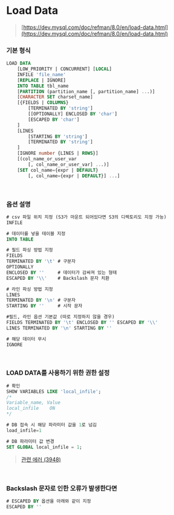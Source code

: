 Load Data
===

>[https://dev.mysql.com/doc/refman/8.0/en/load-data.html](https://dev.mysql.com/doc/refman/8.0/en/load-data.html)

### 기본 형식
```sql
LOAD DATA
    [LOW_PRIORITY | CONCURRENT] [LOCAL]
    INFILE 'file_name'
    [REPLACE | IGNORE]
    INTO TABLE tbl_name
    [PARTITION (partition_name [, partition_name] ...)]
    [CHARACTER SET charset_name]
    [{FIELDS | COLUMNS}
        [TERMINATED BY 'string']
        [[OPTIONALLY] ENCLOSED BY 'char']
        [ESCAPED BY 'char']
    ]
    [LINES
        [STARTING BY 'string']
        [TERMINATED BY 'string']
    ]
    [IGNORE number {LINES | ROWS}]
    [(col_name_or_user_var
        [, col_name_or_user_var] ...)]
    [SET col_name={expr | DEFAULT}
        [, col_name={expr | DEFAULT}] ...]
```

<br>

### 옵션 설명
```sql
# csv 파일 위치 지정 (S3가 마운트 되어있다면 S3의 디렉토리도 지정 가능)
INFILE

# 데이터를 넣을 테이블 지정
INTO TABLE

# 필드 파싱 방법 지정
FIELDS 
TERMINATED BY '\t' # 구분자
OPTIONALLY
ENCLOSED BY ''     # 데이터가 감싸져 있는 형태
ESCAPED BY '\\'    # Backslash 문자 치환

# 라인 파싱 방법 지정
LINES
TERMINATED BY '\n' # 구분자
STARTING BY ''     # 시작 문자

#필드, 라인 옵션 기본값 (따로 지정하지 않을 경우)
FIELDS TERMINATED BY '\t' ENCLOSED BY '' ESCAPED BY '\\'
LINES TERMINATED BY '\n' STARTING BY ''

# 해당 데이터 무시
IGNORE
```

<br>

### LOAD DATA를 사용하기 위한 권한 설정
```sql
# 확인
SHOW VARIABLES LIKE 'local_infile';
/*
Variable_name, Value
local_infile	ON
*/

# DB 접속 시 해당 파라미터 값을 1로 넘김
load_infile=1

# DB 파라미터 값 변경
SET GLOBAL local_infile = 1;
```
>[관련 에러 (3948)](../error/3948.md)

<br>

### Backslash 문자로 인한 오류가 발생한다면
```sql
# ESCAPED BY 옵션을 아래와 같이 지정
ESCAPED BY ''
```
